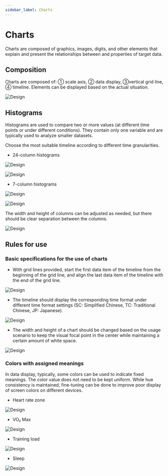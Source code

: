 ```yaml
---
sidebar_label: Charts
---
```


# Charts

Charts are composed of graphics, images, digits, and other elements that explain and present the relationships between and properties of target data.

## Composition

Charts are composed of:  ① scale axis, ② data display, ③vertical grid line, ④ timeline. Elements can be displayed based on the actual situation.

![Design](/img/design/4fe477652ae0078d28998bd0e536ec1d.png)

## Histograms

Histograms are used to compare two or more values (at different time points or under different conditions). They contain only one variable and are typically used to analyze smaller datasets.  

Choose the most suitable timeline according to different time granularities.

- 24-column histograms

![Design](/img/design/24-column-histograms_1.png)

![Design](/img/design/24-column-histograms_2.png)

- 7-column histograms

![Design](/img/design/f951c3a742cc32c68cc3b9d9b90db051.png)

![Design](/img/design/7317c66c1fd199b7aeeae3d430453d01.png)

The width and height of columns can be adjusted as needed, but there should be clear separation between the columns.

![Design](/img/design/17ac7fe1b2bd79970551d9984f1c14e2.png)

## Rules for use
### Basic specifications for the use of charts

- With grid lines provided, start the first data item of the timeline from the beginning of the grid line, and align the last data item of the timeline with the end of the grid line.

![Design](/img/design/basic-specifications_1.png)

- The timeline should display the corresponding time format under different time format settings (SC: Simplified Chinese, TC: Traditional Chinese, JP: Japanese).

![Design](/img/design/basic-specifications_2.png)

- The width and height of a chart should be changed based on the usage scenario to keep the visual focal point in the center while maintaining a certain amount of white space.

![Design](/img/design/basic-specifications_3.png)

### Colors with assigned meanings

In data display, typically, some colors can be used to indicate fixed meanings. The color value does not need to be kept uniform. While hue consistency is maintained, fine-tuning can be done to improve poor display of screen colors on different devices.

- Heart rate zone

![Design](/img/design/bec5967a7c40c7a8182d4193afcdc50c.png)

- VO₂ Max

![Design](/img/design/cd062e2a48bb61e4d87da045a4e4f4d4.png)

- Training load

![Design](/img/design/757a374f515b4b4888b67e9d75a05104.png)

- Sleep

![Design](/img/design/7030904a101dd11073f0897bbc5f3be1.png)
